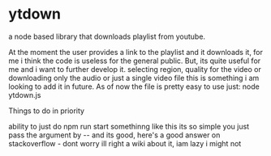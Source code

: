 # ytdown
a node based library that downloads playlist from youtube.

At the moment the user provides a link to the playlist and it downloads it, for me i think the code is useless for the general public. But, its quite useful for me and i want to further develop it. selecting region, quality for the video or downloading only the audio or just a single video file this is something i am looking to add it in future. As of now the file is pretty easy to use just: node ytdown.js <playlist-url>

Things to do in priority

ability to just do npm run start <playlist-url> somethinng like this
its so simple you just pass the argument by -- and its good, here's a good answer on stackoverflow - dont worry ill right a wiki about it, iam lazy i might not
